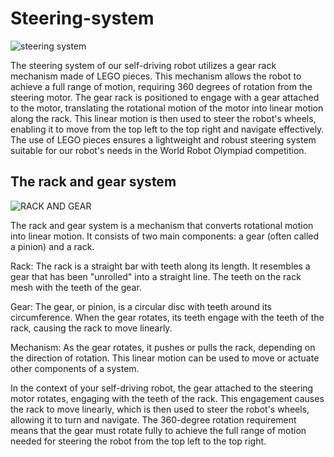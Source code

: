 Steering-system
====

![steering system](https://github.com/DexterTaha/WRO-2024-FUTURE-ENGINEERS/assets/130682580/4f42904a-ee2f-4133-b803-a07f0b15f1a0)

The steering system of our self-driving robot utilizes a gear rack mechanism made of LEGO pieces.
This mechanism allows the robot to achieve a full range of motion, requiring 360 degrees of rotation from the steering motor.
The gear rack is positioned to engage with a gear attached to the motor, translating the rotational motion of the motor into linear motion along the rack.
This linear motion is then used to steer the robot's wheels, enabling it to move from the top left to the top right and navigate effectively.
The use of LEGO pieces ensures a lightweight and robust steering system suitable for our robot's needs in the World Robot Olympiad competition.




## The rack and gear system
![RACK AND GEAR](https://github.com/DexterTaha/WRO-2024-FUTURE-ENGINEERS/assets/130682580/f109e214-ce08-4ed0-9800-5918b34b84f6)

The rack and gear system is a mechanism that converts rotational motion into linear motion. It consists of two main components: a gear (often called a pinion) and a rack.

Rack: The rack is a straight bar with teeth along its length. It resembles a gear that has been "unrolled" into a straight line. The teeth on the rack mesh with the teeth of the gear.

Gear: The gear, or pinion, is a circular disc with teeth around its circumference. When the gear rotates, its teeth engage with the teeth of the rack, causing the rack to move linearly.

Mechanism: As the gear rotates, it pushes or pulls the rack, depending on the direction of rotation. This linear motion can be used to move or actuate other components of a system.

In the context of your self-driving robot, the gear attached to the steering motor rotates, engaging with the teeth of the rack. This engagement causes the rack to move linearly, which is then used to steer the robot's wheels, allowing it to turn and navigate. The 360-degree rotation requirement means that the gear must rotate fully to achieve the full range of motion needed for steering the robot from the top left to the top right.
